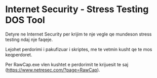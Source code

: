 # Internet Security - Stress Testing DOS Tool

Detyre ne Internet Security per krijim te nje vegle qe mundeson stress testing ndaj nje faqeje.


Lejohet perdorimi i pakufizuar i skriptes, me te vetmin kusht qe te mos keqperdoret.

Per RawCap.exe vlen kushtet e perdorimit te krijuesit te saj (https://www.netresec.com/?page=RawCap).
